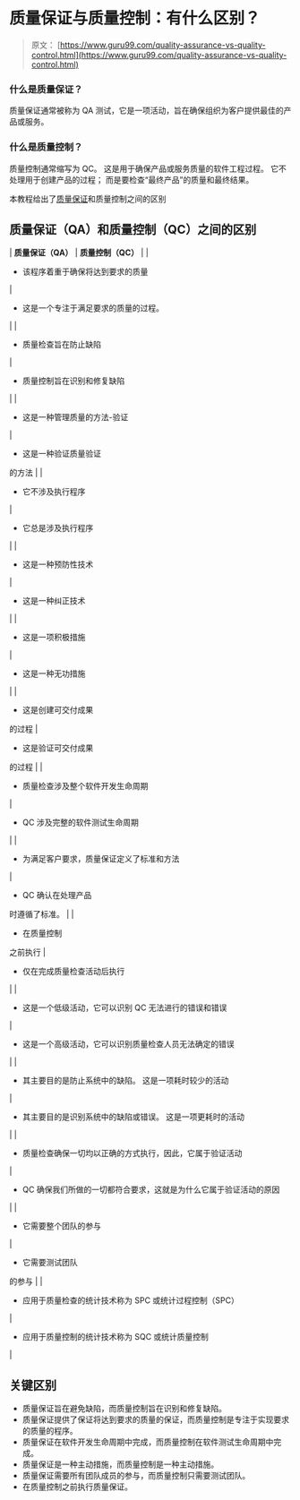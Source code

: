 # 质量保证与质量控制：有什么区别？

> 原文： [https://www.guru99.com/quality-assurance-vs-quality-control.html](https://www.guru99.com/quality-assurance-vs-quality-control.html)

### 什么是质量保证？

质量保证通常被称为 QA 测试，它是一项活动，旨在确保组织为客户提供最佳的产品或服务。

### 什么是质量控制？

质量控制通常缩写为 QC。 这是用于确保产品或服务质量的软件工程过程。 它不处理用于创建产品的过程； 而是要检查“最终产品”的质量和最终结果。

本教程给出了[质量保证](/all-about-quality-assurance.html)和质量控制之间的区别

## 质量保证（QA）和质量控制（QC）之间的区别

| **质量保证（QA）** | **质量控制（QC）** |
| 

*   该程序着重于确保将达到要求的质量

 | 

*   这是一个专注于满足要求的质量的过程。

 |
| 

*   质量检查旨在防止缺陷

 | 

*   质量控制旨在识别和修复缺陷

 |
| 

*   这是一种管理质量的方法-验证

 | 

*   这是一种验证质量验证

的方法 |
| 

*   它不涉及执行程序

 | 

*   它总是涉及执行程序

 |
| 

*   这是一种预防性技术

 | 

*   这是一种纠正技术

 |
| 

*   这是一项积极措施

 | 

*   这是一种无功措施

 |
| 

*   这是创建可交付成果

的过程 | 

*   这是验证可交付成果

的过程 |
| 

*   质量检查涉及整个软件开发生命周期

 | 

*   QC 涉及完整的软件测试生命周期

 |
| 

*   为满足客户要求，质量保证定义了标准和方法

 | 

*   QC 确认在处理产品

时遵循了标准。 |
| 

*   在质量控制

之前执行 | 

*   仅在完成质量检查活动后执行

 |
| 

*   这是一个低级活动，它可以识别 QC 无法进行的错误和错误

 | 

*   这是一个高级活动，它可以识别质量检查人员无法确定的错误

 |
| 

*   其主要目的是防止系统中的缺陷。 这是一项耗时较少的活动

 | 

*   其主要目的是识别系统中的缺陷或错误。 这是一项更耗时的活动

 |
| 

*   质量检查确保一切均以正确的方式执行，因此，它属于验证活动

 | 

*   QC 确保我们所做的一切都符合要求，这就是为什么它属于验证活动的原因

 |
| 

*   它需要整个团队的参与

 | 

*   它需要测试团队

的参与 |
| 

*   应用于质量检查的统计技术称为 SPC 或统计过程控制（SPC）

 | 

*   应用于质量控制的统计技术称为 SQC 或统计质量控制

 |

## 关键区别

*   质量保证旨在避免缺陷，而质量控制旨在识别和修复缺陷。
*   质量保证提供了保证将达到要求的质量的保证，而质量控制是专注于实现要求的质量的程序。
*   质量保证在软件开发生命周期中完成，而质量控制在软件测试生命周期中完成。
*   质量保证是一种主动措施，而质量控制是一种主动措施。
*   质量保证需要所有团队成员的参与，而质量控制只需要测试团队。
*   在质量控制之前执行质量保证。